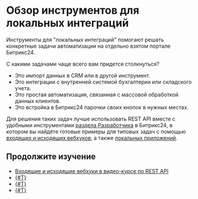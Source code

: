 # Обзор инструментов для локальных интеграций

Инструменты для "локальных интеграций" помогают решать конкретные задачи автоматизации на отдельно взятом портале Битрикс24.

С какими задачами чаще всего вам придется столкнуться?

- Это импорт данных в CRM или в другой инструмент.
- Это интеграции с внутренней системой бухгалтерии или складского учета.
- Это простая автоматизация, связанная с массовой обработкой данных клиентов.
- Это встройка в Битрикс24 парочки своих кнопок в нужных местах.
  
Для решения таких задач лучше использовать REST API вместе с удобными инструментами [раздела Разработчика](developers-area.md) в Битрикс24, в котором вы найдёте готовые примеры для типовых задач с помощью [входящих и исходящих вебхуков](local-webhooks.md), а также [локальных приложений](local-apps.md).

## Продолжите изучение

- [Входящие и исходящие вебхуки в видео-курсе по REST API](https://dev.1c-bitrix.ru/learning/course/index.php?COURSE_ID=266&LESSON_ID=25528&LESSON_PATH=25398.25506.25512.25528)
- [{#T}](local-webhooks.md)
- [{#T}](local-apps.md)
- [{#T}](site-does-not-allow-connection.md)